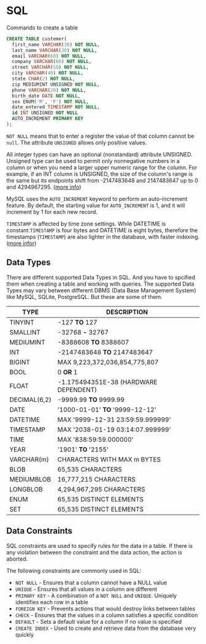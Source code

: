 # SQL

Commands to create a table
```sql
CREATE TABLE custemer(
  first_name VARCHAR(30) NOT NULL,
  last_name VARCHAR(30) NOT NULL,
  email VARCHAR(60) NOT NULL,
  company VARCHAR(60) NOT NULL,
  street VARCHAR(50) NOT NULL,
  city VARCHAR(40) NOT NULL,
  state CHAR(2) NOT NULL,
  zip MEDIUMINT UNSIGNED NOT NULL,
  phone VARCHAR(20) NOT NULL,
  birth_date DATE NOT NULL,
  sex ENUM('M', 'F') NOT NULL,
  date_entered TIMESTAMP NOT NULL,
  id INT UNSIGNED NOT NULL
  AUTO_INCREMENT PRIMARY KEY
);
```

`NOT NULL` means that to enter a register the value of that column cannot be `null`. The attribute `UNSIGNED` allows only positive values.

All integer types can have an optional (nonstandard) attribute UNSIGNED. Unsigned type can be used to permit only nonnegative numbers in a column or when you need a larger upper numeric range for the column. For example, if an INT column is UNSIGNED, the size of the column's range is the same but its endpoints shift from -2147483648 and 2147483647 up to 0 and 4294967295. ([more info](https://stackoverflow.com/questions/3895692/what-does-unsigned-in-mysql-mean-and-when-to-use-it))

MySQL uses the `AUTO_INCREMENT` keyword to perform an auto-increment feature. By default, the starting value for `AUTO_INCREMENT` is 1, and it will increment by 1 for each new record.

`TIMESTAMP` is affected by time zone settings. While DATETIME is constant.`TIMESTAMP` is four bytes and DATETIME is eight bytes, therefore the timestamps (`TIMESTAMP`) are also lighter in the database, with faster indexing. ([more infor](https://es.stackoverflow.com/questions/35/debo-utilizar-un-campo-de-tipo-datetime-o-timestamp-en-mysql))

## Data Types

There are different supported Data Types in SQL. And you have to spcified them when creating a table and working with queries. The supported Data Types may vary between different DBMS (Data Base Management System) like MySQL, SQLite, PostgreSQL. But these are some of them.

| **TYPE**     | **DESCRIPTION**                       |
|--------------|---------------------------------------|
| TINYINT      | -127 **TO** 127                       |
| SMALLINT     | -32768 **-** 32767                    |
| MEDIUMINT    | -8388608 **TO** 8388607               |
| INT          | -2147483648 **TO** 2147483647         |
| BIGINT       | MAX 9,223,372,036,854,775,807         |
| BOOL         | 0 **OR** 1                            |
| FLOAT        | -1.175494351E-38 (HARDWARE DEPENDENT) |
| DECIMAL(6,2) | -9999.99 **TO** 9999.99               |
| DATE         | '1000-01-01' **TO** '9999-12-12'      |
| DATETIME     | MAX '9999-12-31 23:59:59.999999'      |
| TIMESTAMP    | MAX '2038-01-19 03:14:07.999999'      |
| TIME         | MAX '838:59:59.000000'                |
| YEAR         | '1901' **TO** '2155'                  |
| VARCHAR(m)   | CHARACTERS WITH MAX m BYTES           |
| BLOB         | 65,535 CHARACTERS                     |
| MEDIUMBLOB   | 16,777,215 CHARACTERS                 |
| LONGBLOB     | 4,294,967,295 CHARACTERS              |
| ENUM         | 65,535 DISTINCT ELEMENTS              |
| SET          | 65,535 DISTINCT ELEMENTS              |


## Data Constraints

SQL constraints are used to specify rules for the data in a table. If there is any violation between the constraint and the data action, the action is aborted.

The following constraints are commonly used in SQL:
- `NOT NULL` - Ensures that a column cannot have a NULL value
- `UNIQUE` - Ensures that all values in a column are different
- `PRIMARY KEY` - A combination of a `NOT NULL` and `UNIQUE`. Uniquely identifies each row in a table
- `FOREIGN KEY` - Prevents actions that would destroy links between tables
- `CHECK` - Ensures that the values in a column satisfies a specific condition
- `DEFAULT` - Sets a default value for a column if no value is specified
- `CREATE INDEX` - Used to create and retrieve data from the database very quickly


